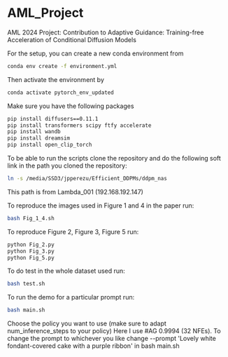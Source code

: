 # AML_Project
AML 2024 Project: Contribution to Adaptive Guidance: Training-free Acceleration of Conditional Diffusion Models

For the setup, you can create a new conda environment from 

``` bash
conda env create -f environment.yml
```

Then activate the environment by 

``` bash
conda activate pytorch_env_updated
```

Make sure you have the following packages 

``` bash
pip install diffusers==0.11.1
pip install transformers scipy ftfy accelerate
pip install wandb
pip install dreamsim
pip install open_clip_torch
```

To be able to run the scripts clone the repository and do the following soft link in the path you cloned the repository:

``` bash
ln -s /media/SSD3/jpperezu/Efficient_DDPMs/ddpm_nas
```
This path is from Lambda_001 (192.168.192.147)

To reproduce the images used in Figure 1 and 4 in the paper run:
``` bash
bash Fig_1_4.sh
```

To reproduce Figure 2, Figure 3, Figure 5 run: 
``` bash
python Fig_2.py
python Fig_3.py
python Fig_5.py
```

To do test in the whole dataset used run:

``` bash
bash test.sh
```

To run the demo for a particular prompt run:

``` bash
bash main.sh
```
Choose the policy you want to use (make sure to adapt num_inference_steps to your policy)  Here I use #AG 0.9994 (32 NFEs). To change the prompt to whichever you like change --prompt 'Lovely white fondant-covered cake with a purple ribbon' in bash main.sh

